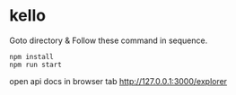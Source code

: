# kello
Goto directory & Follow these command in sequence.
```
npm install
npm run start
```
open api docs in browser tab http://127.0.0.1:3000/explorer
